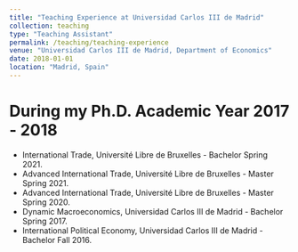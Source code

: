 ```yaml
---
title: "Teaching Experience at Universidad Carlos III de Madrid"
collection: teaching
type: "Teaching Assistant"
permalink: /teaching/teaching-experience
venue: "Universidad Carlos III de Madrid, Department of Economics"
date: 2018-01-01
location: "Madrid, Spain"
---
```


During my Ph.D.
Academic Year 2017 - 2018
======

* International Trade, Université Libre de Bruxelles - Bachelor Spring 2021.
* Advanced International Trade, Université Libre de Bruxelles - Master Spring 2021.
* Advanced International Trade, Université Libre de Bruxelles - Master Spring 2020.
* Dynamic Macroeconomics, Universidad Carlos III de Madrid - Bachelor Spring 2017.
* International Political Economy, Universidad Carlos III de Madrid - Bachelor Fall 2016.

